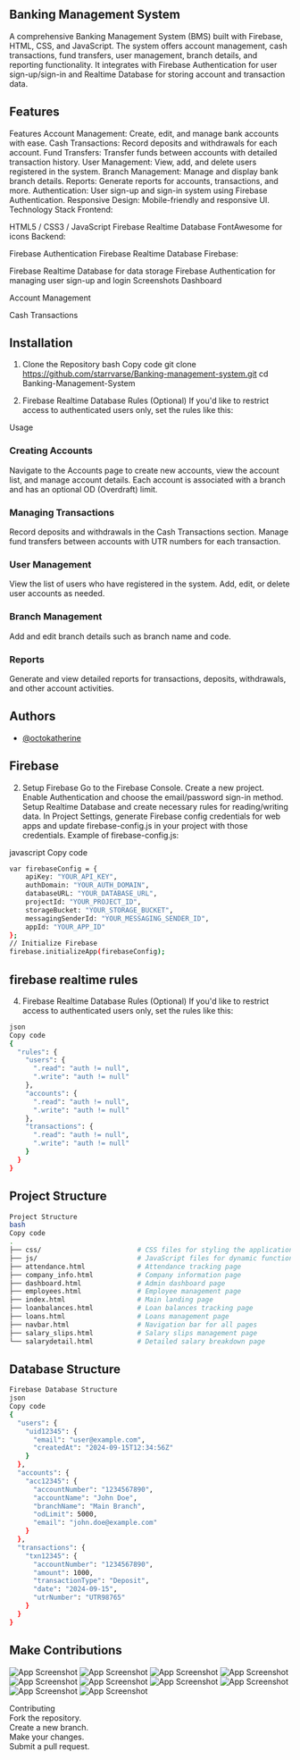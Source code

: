 
## Banking Management System

A comprehensive Banking Management System (BMS) built with Firebase, HTML, CSS, and JavaScript. The system offers account management, 
cash transactions, fund transfers, user management, branch details, and reporting functionality. 
It integrates with Firebase Authentication for user sign-up/sign-in and Realtime Database for storing account and transaction data.


## Features
Features
Account Management: Create, edit, and manage bank accounts with ease.
Cash Transactions: Record deposits and withdrawals for each account.
Fund Transfers: Transfer funds between accounts with detailed transaction history.
User Management: View, add, and delete users registered in the system.
Branch Management: Manage and display bank branch details.
Reports: Generate reports for accounts, transactions, and more.
Authentication: User sign-up and sign-in system using Firebase Authentication.
Responsive Design: Mobile-friendly and responsive UI.
Technology Stack
Frontend:

HTML5 / CSS3 / JavaScript
Firebase Realtime Database
FontAwesome for icons
Backend:

Firebase Authentication
Firebase Realtime Database
Firebase:

Firebase Realtime Database for data storage
Firebase Authentication for managing user sign-up and login
Screenshots
Dashboard

Account Management

Cash Transactions
## Installation

1. Clone the Repository
bash
Copy code
git clone https://github.com/starrvarse/Banking-management-system.git
cd Banking-Management-System

4. Firebase Realtime Database Rules (Optional)
If you'd like to restrict access to authenticated users only, set the rules like this:


Usage
### Creating Accounts
Navigate to the Accounts page to create new accounts, view the account list, and manage account details.
Each account is associated with a branch and has an optional OD (Overdraft) limit.
### Managing Transactions
Record deposits and withdrawals in the Cash Transactions section.
Manage fund transfers between accounts with UTR numbers for each transaction.
### User Management
View the list of users who have registered in the system.
Add, edit, or delete user accounts as needed.
### Branch Management
Add and edit branch details such as branch name and code.
### Reports
Generate and view detailed reports for transactions, deposits, withdrawals, and other account activities.

## Authors

- [@octokatherine](https://www.github.com/octokatherine)


## Firebase

2. Setup Firebase
Go to the Firebase Console.
Create a new project.
Enable Authentication and choose the email/password sign-in method.
Setup Realtime Database and create necessary rules for reading/writing data.
In Project Settings, generate Firebase config credentials for web apps and update firebase-config.js in your project with those credentials.
Example of firebase-config.js:

javascript
Copy code

```bash
var firebaseConfig = {
    apiKey: "YOUR_API_KEY",
    authDomain: "YOUR_AUTH_DOMAIN",
    databaseURL: "YOUR_DATABASE_URL",
    projectId: "YOUR_PROJECT_ID",
    storageBucket: "YOUR_STORAGE_BUCKET",
    messagingSenderId: "YOUR_MESSAGING_SENDER_ID",
    appId: "YOUR_APP_ID"
};
// Initialize Firebase
firebase.initializeApp(firebaseConfig);
```
## firebase realtime rules

4. Firebase Realtime Database Rules (Optional)
If you'd like to restrict access to authenticated users only, set the rules like this:

```bash
json
Copy code
{
  "rules": {
    "users": {
      ".read": "auth != null",
      ".write": "auth != null"
    },
    "accounts": {
      ".read": "auth != null",
      ".write": "auth != null"
    },
    "transactions": {
      ".read": "auth != null",
      ".write": "auth != null"
    }
  }
}
```
## Project Structure


```bash
Project Structure
bash
Copy code
.
├── css/                        # CSS files for styling the application
├── js/                         # JavaScript files for dynamic functionality
├── attendance.html             # Attendance tracking page
├── company_info.html           # Company information page
├── dashboard.html              # Admin dashboard page
├── employees.html              # Employee management page
├── index.html                  # Main landing page
├── loanbalances.html           # Loan balances tracking page
├── loans.html                  # Loans management page
├── navbar.html                 # Navigation bar for all pages
├── salary_slips.html           # Salary slips management page
└── salarydetail.html           # Detailed salary breakdown page
```
## Database Structure


```bash
Firebase Database Structure
json
Copy code
{
  "users": {
    "uid12345": {
      "email": "user@example.com",
      "createdAt": "2024-09-15T12:34:56Z"
    }
  },
  "accounts": {
    "acc12345": {
      "accountNumber": "1234567890",
      "accountName": "John Doe",
      "branchName": "Main Branch",
      "odLimit": 5000,
      "email": "john.doe@example.com"
    }
  },
  "transactions": {
    "txn12345": {
      "accountNumber": "1234567890",
      "amount": 1000,
      "transactionType": "Deposit",
      "date": "2024-09-15",
      "utrNumber": "UTR98765"
    }
  }
}
```
## Make Contributions
![App Screenshot](https://archive.org/download/bms_20241002/dashboard.png)
![App Screenshot](https://archive.org/download/bms_20241002/accounts.png)
![App Screenshot](https://archive.org/download/bms_20241002/transactions.png)
![App Screenshot](https://archive.org/download/bms_20241002/statement.png)
![App Screenshot](https://archive.org/download/bms_20241002/searching-transaction.png)
![App Screenshot](https://archive.org/download/bms_20241002/cashdeposit.png)
![App Screenshot](https://archive.org/download/bms_20241002/barnches.png)
![App Screenshot](https://archive.org/download/bms_20241002/bank%20info.png)
![App Screenshot](https://archive.org/download/bms_20241002/Statementpdf%20mail.png)
![App Screenshot](https://archive.org/download/bms_20241002/statementpdf.png)

Contributing  
Fork the repository.  
Create a new branch.  
Make your changes.  
Submit a pull request.

